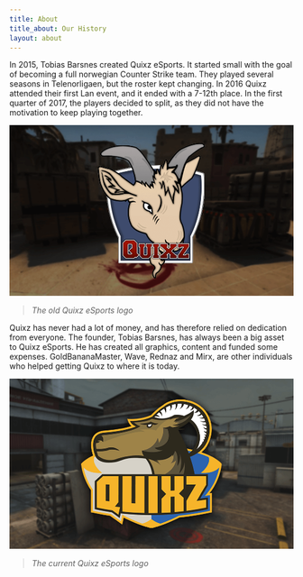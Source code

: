 ```yaml
---
title: About
title_about: Our History
layout: about
---
```

In 2015, Tobias Barsnes created Quixz eSports. It started small with the goal of becoming a full norwegian Counter Strike team. They played several seasons in Telenorligaen, but the roster kept changing. In 2016 Quixz attended their first Lan event, and it ended with a 7-12th place. In the first quarter of 2017, the players decided to split, as they did not have the motivation to keep playing together.

![Old Quixz eSports logo](/assets/image/articles/about_top.png)

> _The old Quixz eSports logo_

Quixz has never had a lot of money, and has therefore relied on dedication from everyone. The founder, Tobias Barsnes, has always been a big asset to Quixz eSports. He has created all graphics, content and funded some expenses. GoldBananaMaster, Wave, Rednaz and Mirx, are other individuals who helped getting Quixz to where it is today.

![Quixz eSports logo](/assets/image/articles/about_middle.png)

> _The current Quixz eSports logo_
